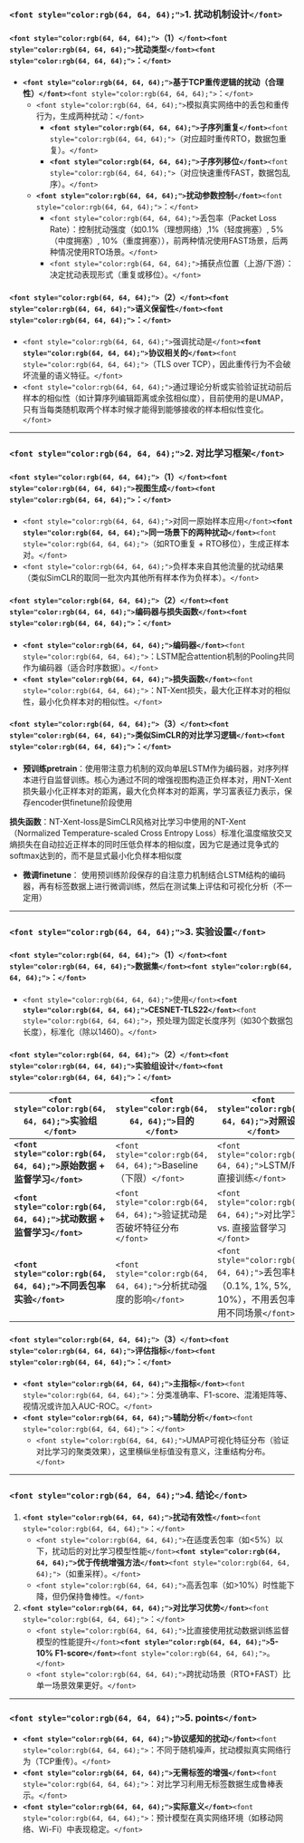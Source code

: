 ### **`<font style="color:rgb(64, 64, 64);">`1. 扰动机制设计`</font>`**

#### `<font style="color:rgb(64, 64, 64);">`（1）`</font>`**`<font style="color:rgb(64, 64, 64);">`扰动类型`</font>`**`<font style="color:rgb(64, 64, 64);">`：`</font>`

+ **`<font style="color:rgb(64, 64, 64);">`基于TCP重传逻辑的扰动（合理性）`</font>`**`<font style="color:rgb(64, 64, 64);">`：`</font>`
  - `<font style="color:rgb(64, 64, 64);">`模拟真实网络中的丢包和重传行为，生成两种扰动：`</font>`
    * **`<font style="color:rgb(64, 64, 64);">`子序列重复`</font>`**`<font style="color:rgb(64, 64, 64);">`（对应超时重传RTO，数据包重复）。`</font>`
    * **`<font style="color:rgb(64, 64, 64);">`子序列移位`</font>`**`<font style="color:rgb(64, 64, 64);">`（对应快速重传FAST，数据包乱序）。`</font>`
  - **`<font style="color:rgb(64, 64, 64);">`扰动参数控制`</font>`**`<font style="color:rgb(64, 64, 64);">`：`</font>`
    * `<font style="color:rgb(64, 64, 64);">`丢包率（Packet Loss Rate）：控制扰动强度（如0.1%（理想网络）,1%（轻度拥塞）, 5%（中度拥塞）, 10%（重度拥塞）），前两种情况使用FAST场景，后两种情况使用RTO场景。`</font>`
    * `<font style="color:rgb(64, 64, 64);">`捕获点位置（上游/下游）：决定扰动表现形式（重复或移位）。`</font>`

#### `<font style="color:rgb(64, 64, 64);">`（2）`</font>`**`<font style="color:rgb(64, 64, 64);">`语义保留性`</font>`**`<font style="color:rgb(64, 64, 64);">`：`</font>`

+ `<font style="color:rgb(64, 64, 64);">`强调扰动是`</font>`**`<font style="color:rgb(64, 64, 64);">`协议相关的`</font>`**`<font style="color:rgb(64, 64, 64);">`（TLS over TCP），因此重传行为不会破坏流量的语义特征。`</font>`
+ `<font style="color:rgb(64, 64, 64);">`通过理论分析或实验验证扰动前后样本的相似性（如计算序列编辑距离或余弦相似度），目前使用的是UMAP，只有当每类随机取两个样本时候才能得到能够接收的样本相似性变化。`</font>`

---

### **`<font style="color:rgb(64, 64, 64);">`2. 对比学习框架`</font>`**

#### `<font style="color:rgb(64, 64, 64);">`（1）`</font>`**`<font style="color:rgb(64, 64, 64);">`视图生成`</font>`**`<font style="color:rgb(64, 64, 64);">`：`</font>`

+ `<font style="color:rgb(64, 64, 64);">`对同一原始样本应用`</font>`**`<font style="color:rgb(64, 64, 64);">`同一场景下的两种扰动`</font>`**`<font style="color:rgb(64, 64, 64);">`（如RTO重复 + RTO移位），生成正样本对。`</font>`
+ `<font style="color:rgb(64, 64, 64);">`负样本来自其他流量的扰动结果（类似SimCLR的取同一批次内其他所有样本作为负样本）。`</font>`

#### `<font style="color:rgb(64, 64, 64);">`（2）`</font>`**`<font style="color:rgb(64, 64, 64);">`编码器与损失函数`</font>`**`<font style="color:rgb(64, 64, 64);">`：`</font>`

+ **`<font style="color:rgb(64, 64, 64);">`编码器`</font>`**`<font style="color:rgb(64, 64, 64);">`：LSTM配合attention机制的Pooling共同作为编码器（适合时序数据）。`</font>`
+ **`<font style="color:rgb(64, 64, 64);">`损失函数`</font>`**`<font style="color:rgb(64, 64, 64);">`：NT-Xent损失，最大化正样本对的相似性，最小化负样本对的相似性。`</font>`

#### `<font style="color:rgb(64, 64, 64);">`（3）`</font>`**`<font style="color:rgb(64, 64, 64);">`类似SimCLR的对比学习逻辑`</font>`**`<font style="color:rgb(64, 64, 64);">`：`</font>`

+ **预训练pretrain**：使用带注意力机制的双向单层LSTM作为编码器，对序列样本进行自监督训练。核心为通过不同的增强视图构造正负样本对，用NT-Xent损失最小化正样本对的距离，最大化负样本对的距离，学习富表征力表示，保存encoder供finetune阶段使用

**损失函数**：NT-Xent-loss是SimCLR风格对比学习中使用的NT-Xent（Normalized Temperature-scaled Cross Entropy Loss）标准化温度缩放交叉熵损失在自动拉近正样本的同时压低负样本的相似度，因为它是通过竞争式的softmax达到的，而不是显式最小化负样本相似度

+ **微调finetune**：
  使用预训练阶段保存的自注意力机制结合LSTM结构的编码器，再有标签数据上进行微调训练，然后在测试集上评估和可视化分析（不一定用）

---

### **`<font style="color:rgb(64, 64, 64);">`3. 实验设置`</font>`**

#### `<font style="color:rgb(64, 64, 64);">`（1）`</font>`**`<font style="color:rgb(64, 64, 64);">`数据集`</font>`**`<font style="color:rgb(64, 64, 64);">`：`</font>`

+ `<font style="color:rgb(64, 64, 64);">`使用`</font>`**`<font style="color:rgb(64, 64, 64);">`CESNET-TLS22`</font>`**`<font style="color:rgb(64, 64, 64);">`，预处理为固定长度序列（如30个数据包长度），标准化（除以1460）。`</font>`

#### `<font style="color:rgb(64, 64, 64);">`（2）`</font>`**`<font style="color:rgb(64, 64, 64);">`实验组设计`</font>`**`<font style="color:rgb(64, 64, 64);">`：`</font>`

| **`<font style="color:rgb(64, 64, 64);">`实验组`</font>`**              | **`<font style="color:rgb(64, 64, 64);">`目的`</font>`**           | **`<font style="color:rgb(64, 64, 64);">`对照设置`</font>`**                                      |
| --------------------------------------------------------------------------------- | ---------------------------------------------------------------------------- | ----------------------------------------------------------------------------------------------------------- |
| **`<font style="color:rgb(64, 64, 64);">`原始数据 + 监督学习`</font>`** | `<font style="color:rgb(64, 64, 64);">`Baseline（下限）`</font>`         | `<font style="color:rgb(64, 64, 64);">`LSTM/RF直接训练`</font>`                                         |
| **`<font style="color:rgb(64, 64, 64);">`扰动数据 + 监督学习`</font>`** | `<font style="color:rgb(64, 64, 64);">`验证扰动是否破坏特征分布`</font>` | `<font style="color:rgb(64, 64, 64);">`对比学习 vs. 直接监督学习`</font>`                               |
| **`<font style="color:rgb(64, 64, 64);">`不同丢包率实验`</font>`**      | `<font style="color:rgb(64, 64, 64);">`分析扰动强度的影响`</font>`       | `<font style="color:rgb(64, 64, 64);">`丢包率梯度（0.1%, 1%, 5%, 10%），不用丢包率使用不同场景`</font>` |

#### `<font style="color:rgb(64, 64, 64);">`（3）`</font>`**`<font style="color:rgb(64, 64, 64);">`评估指标`</font>`**`<font style="color:rgb(64, 64, 64);">`：`</font>`

+ **`<font style="color:rgb(64, 64, 64);">`主指标`</font>`**`<font style="color:rgb(64, 64, 64);">`：分类准确率、F1-score、混淆矩阵等、视情况或许加入AUC-ROC。`</font>`
+ **`<font style="color:rgb(64, 64, 64);">`辅助分析`</font>`**`<font style="color:rgb(64, 64, 64);">`：`</font>`
  - `<font style="color:rgb(64, 64, 64);">`UMAP可视化特征分布（验证对比学习的聚类效果），这里横纵坐标值没有意义，注重结构分布。`</font>`

---

### **`<font style="color:rgb(64, 64, 64);">`4. 结论`</font>`**

1. **`<font style="color:rgb(64, 64, 64);">`扰动有效性`</font>`**`<font style="color:rgb(64, 64, 64);">`：`</font>`
   - `<font style="color:rgb(64, 64, 64);">`在适度丢包率（如<5%）以下，扰动后的对比学习模型性能`</font>`**`<font style="color:rgb(64, 64, 64);">`优于传统增强方法`</font>`**`<font style="color:rgb(64, 64, 64);">`（如重采样）。`</font>`
   - `<font style="color:rgb(64, 64, 64);">`高丢包率（如>10%）时性能下降，但仍保持鲁棒性。`</font>`
2. **`<font style="color:rgb(64, 64, 64);">`对比学习优势`</font>`**`<font style="color:rgb(64, 64, 64);">`：`</font>`
   - `<font style="color:rgb(64, 64, 64);">`比直接使用扰动数据训练监督模型的性能提升`</font>`**`<font style="color:rgb(64, 64, 64);">`5-10% F1-score`</font>`**`<font style="color:rgb(64, 64, 64);">`。`</font>`
   - `<font style="color:rgb(64, 64, 64);">`跨扰动场景（RTO+FAST）比单一场景效果更好。`</font>`

---

### **`<font style="color:rgb(64, 64, 64);">`5. points`</font>`**

+ **`<font style="color:rgb(64, 64, 64);">`协议感知的扰动`</font>`**`<font style="color:rgb(64, 64, 64);">`：不同于随机噪声，扰动模拟真实网络行为（TCP重传）。`</font>`
+ **`<font style="color:rgb(64, 64, 64);">`无需标签的增强`</font>`**`<font style="color:rgb(64, 64, 64);">`：对比学习利用无标签数据生成鲁棒表示。`</font>`
+ **`<font style="color:rgb(64, 64, 64);">`实际意义`</font>`**`<font style="color:rgb(64, 64, 64);">`：预计模型在真实网络环境（如移动网络、Wi-Fi）中表现稳定。`</font>`
